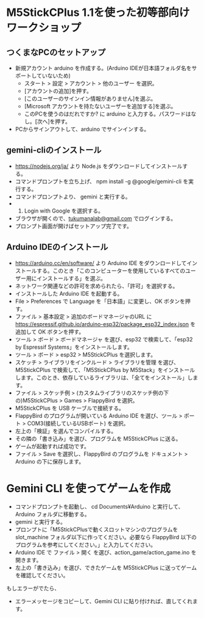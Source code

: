 # M5StickCPlus 1.1を使った初等部向けワークショップ

## つくまなPCのセットアップ

- 新規アカウント arduino を作成する。(Arduino IDEが日本語フォルダ名をサポートしていないため)
  - スタート > 設定 > アカウント > 他のユーザー を選択。
  - [アカウントの追加]を押す。
  - [このユーザーのサインイン情報がありません]を選ぶ。
  - [Microsoft アカウントを持たないユーザーを追加する]を選ぶ。
  - このPCを使うのはだれですか? に arduino と入力する。パスワードはなし。[次へ]を押す。
- PCからサインアウトして、arduino でサインインする。

## gemini-cliのインストール

- https://nodejs.org/ja/ より Node.js をダウンロードしてインストールする。
- コマンドプロンプトを立ち上げ、 npm install -g @google/gemini-cli を実行する。
- コマンドプロンプトより、 gemini と実行する。
- 1. Login with Google を選択する。
- ブラウザが開くので、tukumanalab@gmail.com でログインする。
- プロンプト画面が開けばセットアップ完了です。

## Arduino IDEのインストール

- https://arduino.cc/en/software/ より Arduino IDE をダウンロードしてインストールする。このとき「このコンピューターを使用しているすべてのユーザー用にインストールする」を選ぶ。
- ネットワーク関連などの許可を求められたら、「許可」を選択する。
- インストールした Arduino IDE を起動する。
- File > Preferences で Language を「日本語」に変更し、OK ボタンを押す。
- ファイル > 基本設定 > 追加のボードマネージャのURL に https://espressif.github.io/arduino-esp32/package_esp32_index.json を追加して OK ボタンを押す。
- ツール > ボード > ボードマネージャ を選び、esp32 で検索して、「esp32 by Espressif Systems」をインストールします。
- ツール > ボード > esp32 > M5StickCPlus を選択します。
- スケッチ > ライブラリをインクルード > ライブラリを管理 を選び、M5StickCPlus で検索して、「M5StickCPlus by M5Stack」をインストールします。このとき、依存しているライブラリは、「全てをインストール」します。
- ファイル > スケッチ例 > (カスタムライブラリのスケッチ例の下の)M5StickCPlus > Games > FlappyBird を選択。
- M5StickCPlus を USB ケーブルで接続する。
- FlappyBird のプログラムが開いている Arduino IDE を選び、ツール > ポート > COM3(接続しているUSBポート) を選択。
- 左上の「検証」を選んでコンパイルする。
- その隣の「書き込み」を選び、プログラムを M5StickCPlus に送る。
- ゲームが起動すれば成功です。
- ファイル > Save を選択し、FlappyBird のブログラムを ドキュメント > Arduino の下に保存します。

# Gemini CLI を使ってゲームを作成

- コマンドプロンプトを起動し、 cd Documents¥Arduino と実行して、Arduino フォルダに移動する。
- gemini と実行する。
- プロンプトに「M5StickCPlusで動くスロットマシンのプログラムを slot_machine フォルダ以下に作ってください。必要なら FlappyBird 以下のプログラムを参考にしてください。」と入力してください。
- Arduino IDE で ファイル > 開く を選び、action_game/action_game.ino を開きます。
- 左上の「書き込み」を選び、できたゲームを M5StickCPlus に送ってゲームを確認してください。

もしエラーがでたら、
- エラーメッセージをコピーして、Gemini CLI に貼り付ければ、直してくれます。
